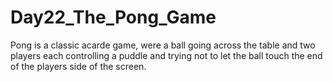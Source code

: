 # Day22_The_Pong_Game
Pong is a classic  acarde game, were a ball going across the table and two players each controlling a puddle and trying not to let the ball  touch the end of the players side of the screen.
